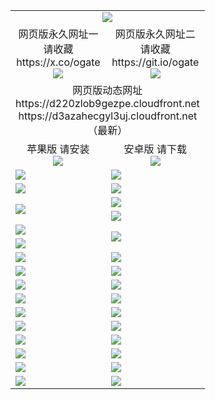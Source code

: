 ﻿<table>
  <tr></tr>
  <tr><td colspan=2 align=center><img src="https://d3azahecgyl3uj.cloudfront.net/Up/oGate.jpg" /></td></tr>
  <tr>
    <td align=center>网页版永久网址一<br/>请收藏<br/>https://x.co/ogate<br><img src="https://d3azahecgyl3uj.cloudfront.net/Up/0WMGD1.png" /></td>
    <td align=center>网页版永久网址二<br/>请收藏<br/>https://git.io/ogate<br><img src="https://d3azahecgyl3uj.cloudfront.net/Up/0WMGD2.png" /></td>
  </tr>
  <tr><td colspan=2 align=center>网页版动态网址
<br>https://d220zlob9gezpe.cloudfront.net
<br>https://d3azahecgyl3uj.cloudfront.net
    <br/>（最新）</td>
  </tr>
  <tr>
    <td align=center>苹果版 请安装<br/><a href="https://d3azahecgyl3uj.cloudfront.net/?from=github"><img src="https://d3azahecgyl3uj.cloudfront.net/Up/0WMPG.jpg" /></a></td>
    <td align=center>安卓版 请下载<br/><a href="https://d3azahecgyl3uj.cloudfront.net/ogUP.aspx?name=0oGate.apk&from=github"><img src="https://d3azahecgyl3uj.cloudfront.net/Up/0WMAZ.jpg" /></a></td>
  </tr>
  <tr>
    <td><a href="https://d3azahecgyl3uj.cloudfront.net/oNote.aspx?id=oGate&from=github" target="_blank"><img src="https://d3azahecgyl3uj.cloudfront.net/Up/0WCYY.jpg" /></a></td>
    <td><a href="https://d3azahecgyl3uj.cloudfront.net/oNote.aspx?id=oNote&from=github" target="_blank"><img src="https://d3azahecgyl3uj.cloudfront.net/Up/0WZTT.jpg" /></a></td>
  </tr>
  <tr>
    <td><a href="https://d3azahecgyl3uj.cloudfront.net/ogDY.aspx?from=github" target="_blank"><img src="https://d3azahecgyl3uj.cloudfront.net/Up/DY.jpg"/></a></td>
    <td><a href="https://d3azahecgyl3uj.cloudfront.net/ogST.aspx?from=github" target="_blank"><img src="https://d3azahecgyl3uj.cloudfront.net/Up/ST.jpg"/></a></td>
  </tr>
  <tr>
    <td rowspan=2><a href="https://d3azahecgyl3uj.cloudfront.net/ogUP.aspx?name=WJ.mp4&from=github" target="_blank"><img src="https://d3azahecgyl3uj.cloudfront.net/Up/WJ.jpg" /></a></td>
    <td><a href="https://d3azahecgyl3uj.cloudfront.net/ogUP.aspx?name=DKC.mp4&count=17&from=github" target="_blank"><img src="https://d3azahecgyl3uj.cloudfront.net/Up/DKC.jpg" /></a></td> 
  </tr>
  <tr>
    <td><a href="https://d3azahecgyl3uj.cloudfront.net/ogUP.aspx?name=LRWS.mp4&count=6B:14,5A:10,5B:35,4A:14,4B:19,3A:10,3B:26,2A:16,2B:21,1A:23,1B:29&from=github" target="_blank"><img src="https://d3azahecgyl3uj.cloudfront.net/Up/LRWS.jpg" /></a></td>
  </tr>
  <tr>
    <td><a href="https://d3azahecgyl3uj.cloudfront.net/ogUP.aspx?name=JQR.mp4&count=2&from=github" target="_blank"><img src="https://d3azahecgyl3uj.cloudfront.net/Up/JQR.jpg" /></a></td>   
    <td rowspan=2><a href="https://d3azahecgyl3uj.cloudfront.net/ogUP.aspx?name=JP.mp4&count=9&from=github" target="_blank"><img src="https://d3azahecgyl3uj.cloudfront.net/Up/JP.jpg" /></td>
  </tr>
  <tr>
    <td><a href="https://d3azahecgyl3uj.cloudfront.net/ogUP.aspx?name=ZSJ.mp4&count=16&from=github" target="_blank"><img src="https://d3azahecgyl3uj.cloudfront.net/Up/ZSJ.jpg" /></a></td>
  </tr>
  <tr>
    <td><a href="https://d3azahecgyl3uj.cloudfront.net/ogUP.aspx?name=SSZJ.mp4&count=7&current=2&from=github" target="_blank"><img src="https://d3azahecgyl3uj.cloudfront.net/Up/SSZJ.jpg" /></a></td>
    <td><a href="https://d3azahecgyl3uj.cloudfront.net/ogUP.aspx?name=WH.mp4&from=github" target="_blank"><img src="https://d3azahecgyl3uj.cloudfront.net/Up/WH.jpg" /></a></td>
  </tr>
  <tr>
    <td><a href="https://d3azahecgyl3uj.cloudfront.net/ogUP.aspx?name=DWHM.mp4&from=github" target="_blank"><img src="https://d3azahecgyl3uj.cloudfront.net/Up/DWHM.jpg" /></a></td>
    <td><a href="https://d3azahecgyl3uj.cloudfront.net/ogUP.aspx?name=XTFY.mp4&count=24&from=github" target="_blank"><img src="https://d3azahecgyl3uj.cloudfront.net/Up/XTFY.jpg" /></a></td>
  </tr>
  <tr>
    <td><a href="https://d3azahecgyl3uj.cloudfront.net/ogUP.aspx?name=4SQQ.mp4&count=06:9,05:20&current=06:9&from=github" target="_blank"><img src="https://d3azahecgyl3uj.cloudfront.net/Up/4SQQ0.jpg" /></a></td>
    <td><a href="https://d3azahecgyl3uj.cloudfront.net/ogUP.aspx?name=4SHQ.mp4&count=06:8,05:29&current=06:8&from=github" target="_blank"><img src="https://d3azahecgyl3uj.cloudfront.net/Up/4SHQ0.jpg" /></a></td>
  </tr>
  <tr>
    <td><a href="https://d3azahecgyl3uj.cloudfront.net/ogUP.aspx?name=4SZG.mp4&count=06:9,05:22,04:22&current=06:9&from=github" target="_blank"><img src="https://d3azahecgyl3uj.cloudfront.net/Up/4SZG0.jpg" /></a></td>
    <td><a href="https://d3azahecgyl3uj.cloudfront.net/ogUP.aspx?name=4SDJ.mp4&count=06:12,05:48,04:52&current=06:11&from=github" target="_blank"><img src="https://d3azahecgyl3uj.cloudfront.net/Up/4SDJ0.jpg" /></a></td>
  </tr>
  <tr>
    <td><a href="https://d3azahecgyl3uj.cloudfront.net/onUP.aspx?name=https://x.co/dtw99&from=github" target="_blank"><img src="https://d3azahecgyl3uj.cloudfront.net/Up/0DTW.jpg"/></a></td>
    <td><a href="https://d3azahecgyl3uj.cloudfront.net/onUP.aspx?name=https://d2tyo2h9ydw5hf.cloudfront.net/acenter/&from=github" target="_blank"><img src="https://d3azahecgyl3uj.cloudfront.net/Up/0TDW.jpg" /></a></td>
  </tr>
  <tr>
    <td><a href="https://d3azahecgyl3uj.cloudfront.net/onUP.aspx?name=https://d3qz7yth5i2rae.cloudfront.net/gb/nsc413.htm&from=github" target="_blank"><img src="https://d3azahecgyl3uj.cloudfront.net/Up/0DJY.jpg" /></a></td>
    <td><a href="https://d3azahecgyl3uj.cloudfront.net/onUP.aspx?name=https://dgyo0jey7vwa5.cloudfront.net/xtr/gb/prog204.html&from=github" target="_blank"><img src="https://d3azahecgyl3uj.cloudfront.net/Up/0XTR.jpg" /></a></td>
  </tr>
  <tr>
    <td><a href="https://d3azahecgyl3uj.cloudfront.net/onUP.aspx?name=https://d7203y8eitivv.cloudfront.net&from=github" target="_blank"><img src="https://d3azahecgyl3uj.cloudfront.net/Up/0MHW.jpg" /></a></td>
    <td><a href="https://d3azahecgyl3uj.cloudfront.net/onUP.aspx?name=https://d38z1xzg5vtneh.cloudfront.net&from=github" target="_blank"><img src="https://d3azahecgyl3uj.cloudfront.net/Up/0ZJW.jpg" /></a></td>
  </tr>
  <tr>
    <td><a href="https://d3azahecgyl3uj.cloudfront.net/ogUP.aspx?name=FG.zip&from=github" target="_blank"><img src="https://d3azahecgyl3uj.cloudfront.net/Up/FG.jpg" /></a></td>
    <td><a href="https://d3azahecgyl3uj.cloudfront.net/ogUP.aspx?name=FGA.apk&from=github" target="_blank"><img src="https://d3azahecgyl3uj.cloudfront.net/Up/FGA.jpg" /></a></td>
  </tr>
  <tr>
    <td><a href="https://d3azahecgyl3uj.cloudfront.net/ogUP.aspx?name=U.zip&from=github" target="_blank"><img src="https://d3azahecgyl3uj.cloudfront.net/Up/U.jpg" /></a></td>
    <td><a href="https://d3azahecgyl3uj.cloudfront.net/ogUP.aspx?name=UA.apk&from=github" target="_blank"><img src="https://d3azahecgyl3uj.cloudfront.net/Up/UA.jpg" /></a></td>
  </tr>
  <tr>
    <td><a href="https://d3azahecgyl3uj.cloudfront.net/ogUP.aspx?name=0iPPOTV.zip&from=github" target="_blank"><img src="https://d3azahecgyl3uj.cloudfront.net/Up/0iPPOTV.jpg" /></a></td>
    <td><a href="https://d3azahecgyl3uj.cloudfront.net/ogUP.aspx?name=0iNTD.apk&from=github" target="_blank"><img src="https://d3azahecgyl3uj.cloudfront.net/Up/0iNTD.jpg" /></a></td>
  </tr>
</table>
